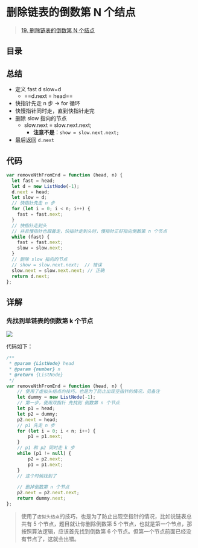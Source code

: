 
# 删除链表的倒数第 N 个结点



> [19. 删除链表的倒数第 N 个结点](https://leetcode.cn/problems/remove-nth-node-from-end-of-list/)


## 目录
<!-- toc -->
 ## 总结 

- 定义 fast d  slow=d
	-  ==d.next = head==
- 快指针先走 n 步 → for 循环
- 快慢指针同时走，直到快指针走完
- 删除 slow 指向的节点
	- slow.next = slow.next.next;
		- **注意不是**：`show = slow.next.next;`
- 最后返回 `d.next`

## 代码

```javascript
var removeNthFromEnd = function (head, n) {
  let fast = head;
  let d = new ListNode(-1);
  d.next = head;
  let slow = d;
  // 快指针先走 n 步
  for (let i = 0; i < n; i++) {
    fast = fast.next;
  }
  // 快指针走到头
  // 并且慢指针也跟着走，快指针走到头时，慢指针正好指向倒数第 n 个节点
  while (fast) {
    fast = fast.next;
    slow = slow.next;
  }
  // 删除 slow 指向的节点
  // show = slow.next.next;  // 错误
  slow.next = slow.next.next; // 正确
  return d.next;
};
```

## 详解

### 先找到单链表的倒数第 k 个节点

![](https://832-1310531898.cos.ap-beijing.myqcloud.com/ac036e825212ca37f1a513d5e8b41e08.png)

代码如下：

```javascript
/**
 * @param {ListNode} head
 * @param {number} n
 * @return {ListNode}
 */
var removeNthFromEnd = function (head, n) {
    // 使用了虚拟头结点的技巧，也是为了防止出现空指针的情况，见备注
    let dummy = new ListNode(-1);
    // 第一步，使用双指针 先找到 倒数第 n 个节点
    let p1 = head;
    let p2 = dummy;
    p2.next = head;
    // p1 先走 n 步
    for (let i = 0; i < n; i++) {
        p1 = p1.next;
    }
    // p1 和 p2 同时走 k 步
    while (p1 != null) {
        p2 = p2.next;
        p1 = p1.next;
    }
    // 这个时候找到了
    
    // 删掉倒数第 n 个节点
    p2.next = p2.next.next;
    return dummy.next;
};

```

>  使用了`虚拟头结点`的技巧，也是为了防止出现空指针的情况，比如说链表总共有 5 个节点，题目就让你删除倒数第 5 个节点，也就是第一个节点，那按照算法逻辑，应该首先找到倒数第 6 个节点。但第一个节点前面已经没有节点了，这就会出错。
